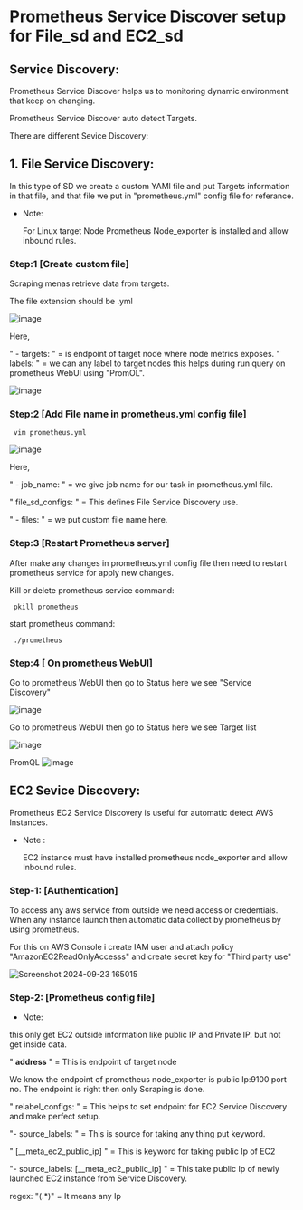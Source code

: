# Prometheus Service Discover setup for File_sd and EC2_sd

## Service Discovery:
Prometheus Service Discover helps us to monitoring dynamic environment that keep on changing.

Prometheus Service Discover auto detect Targets.

There are different Sevice Discovery:

## 1. File Service Discovery:

In this type of SD we create a custom YAMl file and put Targets information in that file, and that file we put in "prometheus.yml" config file for referance.

- Note:

  For Linux target Node Prometheus Node_exporter is installed and allow inbound rules.

### Step:1 [Create custom file]

Scraping menas retrieve data from targets.

The file extension should be .yml

![image](https://github.com/user-attachments/assets/75748754-280b-41d0-9e92-08df3da69311)

Here,

" - targets: " = is endpoint of target node where node metrics exposes.
" labels: " = we can any label to target nodes this helps during run query on prometheus WebUI using "PromOL".

![image](https://github.com/user-attachments/assets/f45ae27a-0aa9-46e3-bb2e-fd39f71575df)
  
### Step:2 [Add File name in prometheus.yml config file]

     vim prometheus.yml

![image](https://github.com/user-attachments/assets/13360711-fc7c-454e-b5d6-d33363b37522)

Here, 

" - job_name: " = we give job name for our task in prometheus.yml file.

" file_sd_configs: " = This defines File Service Discovery use.

" - files: " = we put custom file name here.

### Step:3 [Restart Prometheus server]

After make any changes in prometheus.yml config file then need to restart prometheus service for apply new changes.

Kill or delete prometheus service command:

     pkill prometheus

start prometheus command:

     ./prometheus

### Step:4 [ On prometheus WebUI]

Go to prometheus WebUI then go to Status here we see "Service Discovery"

![image](https://github.com/user-attachments/assets/fcd1935d-b0f6-4bfe-90b5-1dc8051e774d)

Go to prometheus WebUI then go to Status here we see Target list

![image](https://github.com/user-attachments/assets/d375adb1-7384-4f88-bf21-8bbd8fd77b8a)

PromQL
![image](https://github.com/user-attachments/assets/054766f9-f6dc-4d51-8e4a-f7bb7600fb64)


## EC2 Sevice Discovery:

Prometheus EC2 Service Discovery is useful for automatic detect AWS Instances.

- Note :

  EC2 instance must have installed prometheus node_exporter and allow Inbound rules.


### Step-1: [Authentication]

To access any aws service from outside we need access or credentials. When any instance launch then automatic data collect by prometheus by using prometheus.

For this on AWS Console i create IAM user and attach policy "AmazonEC2ReadOnlyAccesss" and create secret key for "Third party use"

![Screenshot 2024-09-23 165015](https://github.com/user-attachments/assets/6674760d-af72-43f0-9ffd-efb392be78f9)


### Step-2: [Prometheus config file]

- Note:

 this only get EC2 outside information like public IP and Private IP. but not get inside data.

" __address__ " = This is endpoint of target node 

We know the endpoint of prometheus node_exporter is public Ip:9100 port no.  The endpoint is right then only Scraping is done.
 
" relabel_configs: " = This helps to set endpoint for EC2 Service Discovery and make perfect setup.

"- source_labels: "  = This is source for taking any thing put keyword.

" [__meta_ec2_public_ip] " = This is keyword for taking public Ip of EC2

"- source_labels: [__meta_ec2_public_ip] " = This take public Ip of newly launched EC2 instance from Service Discovery.

 regex: "(.*)" = It means any Ip



